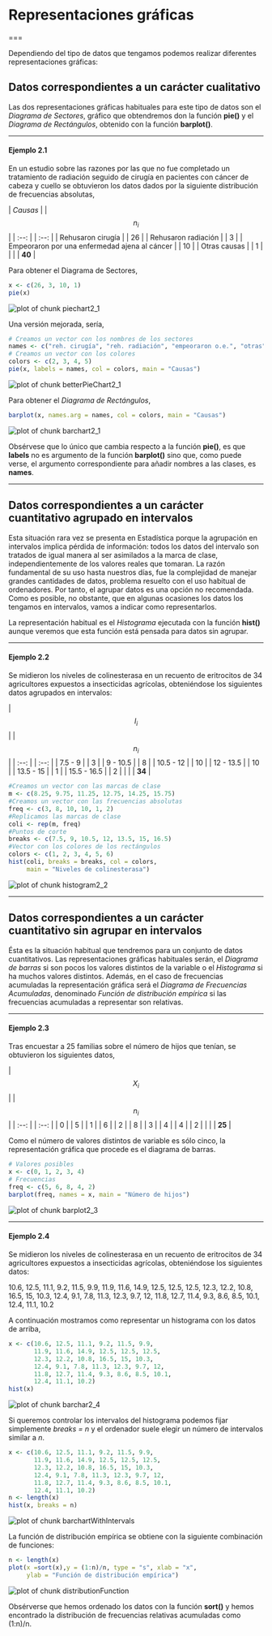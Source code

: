 
# Representaciones gráficas
===

Dependiendo del tipo de datos que tengamos podemos realizar diferentes representaciones gráficas:

## Datos correspondientes a un carácter cualitativo

Las dos representaciones gráficas habituales para este tipo de datos son el _Diagrama de Sectores_, gráfico que obtendremos don la función __pie()__ y el _Diagrama de Rectángulos_, obtenido con la función __barplot()__.

---
<!--sec data-title="Ejemplo 2.1" data-id="ej2_1 data-show=false" ces-->
#### Ejemplo 2.1

En un estudio sobre las razones por las que no fue completado un tratamiento de radiación seguido de cirugía en pacientes con cáncer de cabeza y cuello se obtuvieron los datos dados por la siguiente distribución de frecuencias absolutas,

| _Causas_ | | $$n_{i}$$ |
| :--: | | :--: |
| Rehusaron cirugía | | 26 |
| Rehusaron radiación | | 3 |
| Empeoraron por una enfermedad ajena al cáncer | | 10 |
| Otras causas | | 1 |
|  | | __40__ |

Para obtener el Diagrama de Sectores,


```r
x <- c(26, 3, 10, 1)
pie(x)
```

![plot of chunk piechart2_1](figure/piechart2_1-1.png)

Una versión mejorada, sería,

 

```r
# Creamos un vector con los nombres de los sectores
names <- c("reh. cirugía", "reh. radiación", "empeoraron o.e.", "otras")
# Creamos un vector con los colores
colors <- c(2, 3, 4, 5)
pie(x, labels = names, col = colors, main = "Causas")
```

![plot of chunk betterPieChart2_1](figure/betterPieChart2_1-1.png)

Para obtener el _Diagrama de Rectángulos_,

```r
barplot(x, names.arg = names, col = colors, main = "Causas")
```

![plot of chunk barchart2_1](figure/barchart2_1-1.png)

Obsérvese que lo único que cambia respecto a la función __pie()__, es que __labels__ no es argumento de la función __barplot()__ sino que, como puede verse, el argumento correspondiente para añadir nombres a las clases, es __names__.

---

## Datos correspondientes a un carácter cuantitativo agrupado en intervalos

Esta situación rara vez se presenta en Estadística porque la agrupación en intervalos implica pérdida de información: todos los datos del intervalo son tratados de igual manera al ser asimilados a la marca de clase, independientemente de los valores reales que tomaran. La razón fundamental de su uso hasta nuestros días, fue la complejidad de manejar grandes cantidades de datos, problema resuelto con el uso habitual de ordenadores. Por tanto, el agrupar datos es una opción no recomendada. Como es posible, no obstante, que en algunas ocasiones los datos los tengamos en intervalos, vamos a indicar como representarlos.

La representación habitual es el _Histograma_ ejecutada con la función __hist()__ aunque veremos que esta función está pensada para datos sin agrupar.

<!--endsec-->
---
<!--sec data-title="Ejemplo 2.2" data-id="ej2_2 data-show=false" ces-->
#### Ejemplo 2.2

Se midieron los niveles de colinesterasa en un recuento de eritrocitos de 34 agricultores expuestos a insecticidas agrícolas, obteniéndose los siguientes datos agrupados en intervalos:


| $$I_{i}$$ | | $$n_{i}$$ |
| :--: | | :--: |
| 7.5 - 9 | | 3 |
| 9 - 10.5 | | 8 |
| 10.5 - 12 | | 10 |
| 12 - 13.5 | | 10 |
| 13.5 - 15 | | 1 |
| 15.5 - 16.5 | | 2 |
|    | | __34__ |


```r
#Creamos un vector con las marcas de clase
m <- c(8.25, 9.75, 11.25, 12.75, 14.25, 15.75)
#Creamos un vector con las frecuencias absolutas
freq <- c(3, 8, 10, 10, 1, 2)
#Replicamos las marcas de clase
coli <- rep(m, freq)
#Puntos de corte
breaks <- c(7.5, 9, 10.5, 12, 13.5, 15, 16.5)
#Vector con los colores de los rectángulos
colors <- c(1, 2, 3, 4, 5, 6)
hist(coli, breaks = breaks, col = colors,
     main = "Niveles de colinesterasa")
```

![plot of chunk histogram2_2](figure/histogram2_2-1.png)

<!--endsec-->

---


## Datos correspondientes a un carácter cuantitativo sin agrupar en intervalos

Ésta es la situación habitual que tendremos para un conjunto de datos cuantitativos. Las representaciones gráficas habituales serán, el _Diagrama de barras_ si son pocos los valores distintos de la variable o el _Histograma_ si ha muchos valores distintos. Además, en el caso de frecuencias acumuladas la representación gráfica será el _Diagrama de Frecuencias Acumuladas_, denominado _Función de distribución empírica_ si las frecuencias acumuladas a representar son relativas.

---
<!--sec data-title="Ejemplo 2.3" data-id="ej2_3 data-show=false" ces-->
#### Ejemplo 2.3

Tras encuestar a 25 familias sobre el número de hijos que tenían, se obtuvieron los siguientes datos,

| $$X_{i}$$ | | $$n_{i}$$ |
| :--: | | :--: |
| 0 | | 5 |
| 1 | | 6 |
| 2 | | 8 |
| 3 | | 4 |
| 4 | | 2 |
|    | | __25__ |

Como el número de valores distintos de variable es sólo cinco, la representación gráfica que procede es el diagrama de barras.


```r
# Valores posibles
x <- c(0, 1, 2, 3, 4)
# Frecuencias 
freq <- c(5, 6, 8, 4, 2)
barplot(freq, names = x, main = "Número de hijos")
```

![plot of chunk barplot2_3](figure/barplot2_3-1.png)

<!--endsec-->
---


<!--sec data-title="Ejemplo 2.4" data-id="ej2_4 data-show=false" ces-->

#### Ejemplo 2.4

Se midieron los niveles de colinesterasa en un recuento de eritrocitos de 34 agricultores expuestos a insecticidas agrícolas, obteniéndose los siguientes datos:

10.6, 12.5, 11.1, 9.2, 11.5, 9.9, 11.9, 11.6, 14.9, 12.5, 12.5, 12.5, 12.3, 12.2, 10.8, 16.5, 15, 10.3, 12.4, 9.1, 7.8, 11.3, 12.3, 9.7, 12, 11.8, 12.7, 11.4, 9.3, 8.6, 8.5, 10.1, 12.4, 11.1, 10.2

A continuación mostramos como representar un histograma con los datos de arriba,


```r
x <- c(10.6, 12.5, 11.1, 9.2, 11.5, 9.9, 
       11.9, 11.6, 14.9, 12.5, 12.5, 12.5,
       12.3, 12.2, 10.8, 16.5, 15, 10.3, 
       12.4, 9.1, 7.8, 11.3, 12.3, 9.7, 12,
       11.8, 12.7, 11.4, 9.3, 8.6, 8.5, 10.1,
       12.4, 11.1, 10.2)
hist(x)
```

![plot of chunk barchar2_4](figure/barchar2_4-1.png)

Si queremos controlar los intervalos del histograma podemos fijar simplemente _breaks = n_ y el ordenador suele elegir un número de intervalos similar a _n_.


```r
x <- c(10.6, 12.5, 11.1, 9.2, 11.5, 9.9, 
       11.9, 11.6, 14.9, 12.5, 12.5, 12.5,
       12.3, 12.2, 10.8, 16.5, 15, 10.3, 
       12.4, 9.1, 7.8, 11.3, 12.3, 9.7, 12,
       11.8, 12.7, 11.4, 9.3, 8.6, 8.5, 10.1,
       12.4, 11.1, 10.2)
n <- length(x)
hist(x, breaks = n)
```

![plot of chunk barchartWithIntervals](figure/barchartWithIntervals-1.png)

La función de distribución empírica se obtiene con la siguiente combinación de funciones:


```r
n <- length(x)
plot(x =sort(x),y = (1:n)/n, type = "s", xlab = "x",
     ylab = "Función de distribución empírica")
```

![plot of chunk distributionFunction](figure/distributionFunction-1.png)

Obsérverse que hemos ordenado los datos con la función __sort()__ y hemos encontrado la distribución de frecuencias relativas acumuladas como (1:n)/n. 

<!--endsec-->

